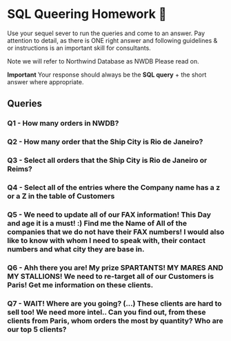 # SQL Queering Homework :taco:

Use your sequel sever to run the queries and come to an answer.
Pay attention to detail, as there is ONE right answer and following guidelines & or instructions is an important skill for consultants.

Note we will refer to Northwind Database as NWDB
Please read on.

**Important**
Your response should always be the **SQL query** + the short answer where appropriate.

## Queries

### Q1 - How many orders in NWDB?

>>

### Q2 - How many order that the Ship City is Rio de Janeiro?

>>

### Q3 - Select all orders that the Ship City is Rio de Janeiro or Reims?

>>

### Q4 - Select all of the entries where the Company name has a z or a Z in the table of Customers

>>

### Q5 - We need to update all of our FAX information! This Day and age it is a must! :) Find me the Name of All of the companies that we do not have their FAX numbers! I would also like to know with whom I need to speak with, their contact numbers and what city they are base in.

>>

### Q6 - Ahh there you are! My prize SPARTANTS! MY MARES AND MY STALLIONS! We need to re-target all of our Customers is Paris! Get me information on these clients.

>>

### Q7 - WAIT! Where are you going? (...) These clients are hard to sell too! We need more intel.. Can you find out, from these clients from Paris, whom orders the most by quantity? Who are our top 5 clients?  

>>
